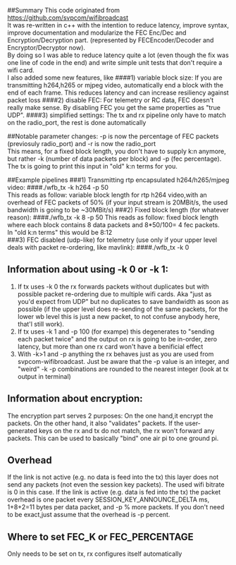 ##Summary
This code originated from https://github.com/svpcom/wifibroadcast \
It was re-written in c++ with the intention to reduce latency, improve syntax, improve documentation 
and modularize the FEC Enc/Dec and Encryption/Decryption part. (represented by FECEncoder/Decoder and Encryptor/Decryptor now).\
By doing so I was able to reduce latency quite a lot (even though the fix was one line of code in the end) and
write simple unit tests that don't require a wifi card.\
I also added some new features, like 
####1) variable block size:
If you are transmitting h264,h265 or mjpeg video, automatically end a block with the end of each frame. This reduces latency and can increase resiliency against packet loss
####2) disable FEC:
For telemetry or RC data, FEC doesn't really make sense. By disabling FEC you get the same properties as "true UDP".
####3) simplified settings:
The tx and rx pipeline only have to match on the radio_port, the rest is done automatically

##Notable parameter changes:
-p is now the percentage of FEC packets (previosuly radio_port) and -r is now the radio_port   
This means, for a fixed block length, you don't have to supply k:n anymore, but rather -k (number of data packets per block) and -p (fec percentage).
The tx is going to print this input in "old" k:n terms for you.
   
##Example pipelines
###1) Transmitting rtp encapsulated h264/h265/mjpeg video:
####./wfb_tx -k h264 -p 50    
This reads as follow: variable block length for rtp h264 video,with an overhead of
FEC packets of 50% (if your input stream is 20MBit/s, the used bandwidth is going to be ~30MBit/s)
###2) Fixed block length (for whatever reason):
####./wfb_tx -k 8 -p 50 
This reads as follow: fixed block length where each block contains 8 data packets and 8*50/100= 4 fec packets.   
In "old k:n terms" this would be 8:12   
###3) FEC disabled (udp-like) for telemetry (use only if your upper level deals with packet re-ordering, like mavlink):
####./wfb_tx -k 0
   

## Information about using -k 0 or -k 1:
1) If tx uses -k 0 the rx forwards packets without duplicates but with possible packet re-ordering due to multiple wifi cards. Aka "just as you'd expect from UDP" but no duplicates to save bandwidth as soon as possible (if the upper level does re-sending of the same packets, for the lower wb level this is just a new packet, to not confuse anybody here, that'l still work).
2) If tx uses -k 1 and -p 100 (for exampe) this degenerates to "sending each packet twice" and the output on rx is going to be in-order, zero latency, but more than one rx card won't have a benificial effect
3) With -k>1 and -p anything the rx behaves just as you are used from svpcom-wifibroadcast. Just be aware that the -p value is an integer,
and "weird" -k -p combinations are rounded to the nearest integer (look at tx output in terminal)
   
## Information about encryption:
The encryption part serves 2 purposes: On the one hand,it encrypt the packets. On the other hand, it also "validates" packets. If the user-generated keys on the rx and tx do not match, the rx won't forward any packets. This can be used to basically "bind" one air pi to one ground pi.

## Overhead
If the link is not active (e.g. no data is feed into the tx) this layer does not send any packets (not even the session key packets). The used wifi bitrate is 0 in this case.
If the link is active (e.g. data is fed into the tx) the packet overhead is one packet every SESSION_KEY_ANNOUNCE_DELTA ms, 1+8+2=11 bytes per data packet, and -p % more packets.
If you don't need to be exact,just assume that the overhead is -p percent.

## Where to set FEC_K or FEC_PERCENTAGE
Only needs to be set on tx, rx configures itself automatically